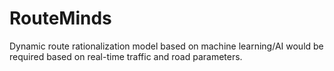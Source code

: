 # RouteMinds
Dynamic route rationalization model based on machine learning/AI would be required based on real-time traffic and road parameters.
